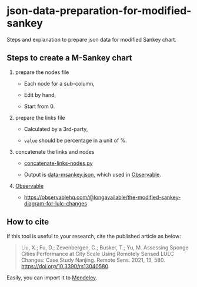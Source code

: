 # json-data-preparation-for-modified-sankey
Steps and explanation to prepare json data for modified Sankey chart.


## Steps to create a M-Sankey chart

1. prepare the nodes file

    - Each node for a sub-column,

    - Edit by hand,
  
    - Start from 0.

1. prepare the links file

    - Calculated by a 3rd-party,
  
    - `value` should be percentage in a unit of %.

1. concatenate the links and nodes

    - [concatenate-links-nodes.py](/concatenate-links-nodes.py)

    - Output is [data-msankey.json](/data-msankey.json), which used in [Observable].

1. [Observable]

    - <https://observablehq.com/@longavailable/the-modified-sankey-diagram-for-lulc-changes>

## How to cite

If this tool is useful to your research, cite the published article as below:

>Liu, X.; Fu, D.; Zevenbergen, C.; Busker, T.; Yu, M. Assessing Sponge Cities Performance at City Scale Using Remotely Sensed LULC Changes: Case Study Nanjing. Remote Sens. 2021, 13, 580. https://doi.org/10.3390/rs13040580.

Easily, you can import it to 
<a href="https://www.mendeley.com/import/?url=https://www.mdpi.com/989436"><i class="fa fa-external-link"></i> Mendeley</a>.

<!--links-->
[Observable]: observablehq.com
